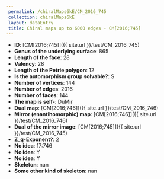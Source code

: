 ```yaml
--- 
 permalink: /chiralMaps6kE/CM_2016_745 
 collection: chiralMaps6kE
 layout: dataEntry
 title: Chiral maps up to 6000 edges - CM[2016;745]
---
```


- **ID**: [CM[2016;745]]({{ site.url }}/test/CM_2016_745)
- **Genus of the underlying surface**: 865
- **Length of the face**: 28
- **Valency**: 28
- **Length of the Petrie polygon**: 12
- **Is the automorphism group solvable?**: S
- **Number of vertices**: 144
- **Number of edges**: 2016
- **Number of faces**: 144
- **The map is self-**: DuMir
- **Dual map**: [CM[2016;746]]({{ site.url }}/test/CM_2016_746)
- **Mirror (enantihomorphic) map**: [CM[2016;746]]({{ site.url }}/test/CM_2016_746)
- **Dual of the mirror image**: [CM[2016;745]]({{ site.url }}/test/CM_2016_745)
- **Z_q-Exponent?**: 2
- **No idea**:  17:746
- **No idea**: Y
- **No idea**: Y
- **Skeleton**: nan
- **Some other kind of skeleton**: nan
